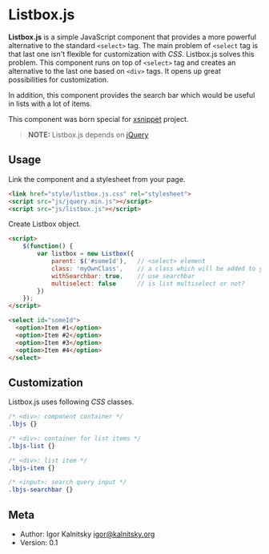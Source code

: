 # Listbox.js

**Listbox.js** is a simple JavaScript component that provides a more powerful
alternative to the standard ``<select>`` tag. The main problem of ``<select``
tag is that last one isn't flexible for customization with *CSS*. Listbox.js
solves this problem. This component runs on top of ``<select>`` tag and
creates an alternative to the last one based on ``<div>`` tags. It opens up
great possibilities for customization.

In addition, this component provides the search bar which would be useful in
lists with a lot of items.

This component was born special for [xsnippet](http://www.xsnippet.org/)
project.

> **NOTE:** Listbox.js depends on [jQuery](http://jquery.com/)


## Usage

Link the component and a stylesheet from your page.

```html
<link href="style/listbox.js.css" rel="stylesheet">
<script src="js/jquery.min.js"></script>
<script src="js/listbox.js"></script>
```

Create Listbox object.

```html
<script>
    $(function() {
        var listbox = new Listbox({
            parent: $('#someId'),   // <select> element
            class: 'myOwnClass',    // a class which will be added to your list
            withSearchbar: true,    // use searchbar
            multiselect: false      // is list multiselect or not?
        })
    });
</script>

<select id="someId">
  <option>Item #1</option>
  <option>Item #2</option>
  <option>Item #3</option>
  <option>Item #4</option>
</select>
```


## Customization

Listbox.js uses following *CSS* classes.

```css
/* <div>: component container */
.lbjs {}

/* <div>: container for list items */
.lbjs-list {}

/* <div>: list item */
.lbjs-item {}

/* <input>: search query input */
.lbjs-searchbar {}
```


## Meta

* Author: Igor Kalnitsky <igor@kalnitsky.org>
* Version: 0.1
